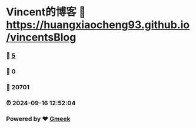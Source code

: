 # Vincent的博客 :link: https://huangxiaocheng93.github.io/vincentsBlog 
### :page_facing_up: [5](https://huangxiaocheng93.github.io/vincentsBlog/tag.html) 
### :speech_balloon: 0 
### :hibiscus: 20701 
### :alarm_clock: 2024-09-16 12:52:04 
### Powered by :heart: [Gmeek](https://github.com/Meekdai/Gmeek)
